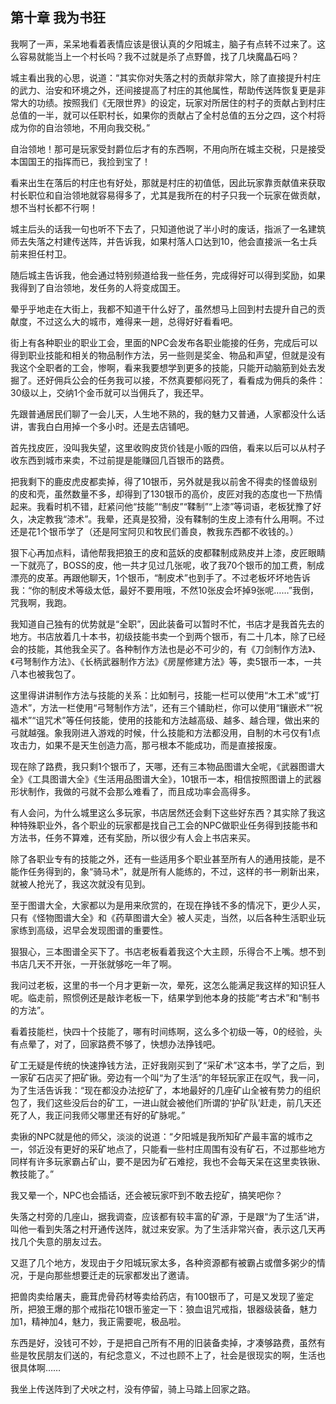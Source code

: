 ## 第十章 我为书狂


我啊了一声，呆呆地看着表情应该是很认真的夕阳城主，脑子有点转不过来了。这么容易就能当上一个村长吗？我不过就是杀了点野兽，找了几块魔晶石吗？

城主看出我的心思，说道：“其实你对失落之村的贡献非常大，除了直接提升村庄的武力、治安和环境之外，还间接提高了村庄的其他属性，帮助传送阵恢复更是非常大的功绩。按照我们《无限世界》的设定，玩家对所居住的村子的贡献占到村庄总值的一半，就可以任职村长，如果你的贡献占了全村总值的五分之四，这个村将成为你的自治领地，不用向我交税。”

自治领地！那可是玩家受封爵位后才有的东西啊，不用向所在城主交税，只是接受本国国王的指挥而已，我捡到宝了！

看来出生在落后的村庄也有好处，那就是村庄的初值低，因此玩家靠贡献值来获取村长职位和自治领地就容易得多了，尤其是我所在的村子只我一个玩家在做贡献，想不当村长都不行啊！

城主后头的话我一句也听不下去了，只知道他说了半小时的废话，指派了一名建筑师去失落之村建传送阵，并告诉我，如果村落人口达到10，他会直接派一名士兵前来担任村卫。

随后城主告诉我，他会通过特别频道给我一些任务，完成得好可以得到奖励，如果我得到了自治领地，发任务的人将变成国王。

晕乎乎地走在大街上，我都不知道干什么好了，虽然想马上回到村去提升自己的贡献度，不过这么大的城市，难得来一趟，总得好好看看吧。

街上有各种职业的职业工会，里面的NPC会发布各职业能接的任务，完成后可以得到职业技能和相关的物品制作方法，另一些则是奖金、物品和声望，但就是没有我这个全职者的工会，惨啊，看来我要想学到更多的技能，只能开动脑筋到处去发掘了。还好佣兵公会的任务我可以接，不然真要郁闷死了，看看成为佣兵的条件：30级以上，交纳1个金币就可以当佣兵了，我还早。

先跟普通居民们聊了一会儿天，人生地不熟的，我的魅力又普通，人家都没什么话讲，害我白白用掉一个多小时。还是去店铺吧。

首先找皮匠，没叫我失望，这里收购皮货价钱是小贩的四倍，看来以后可以从村子收东西到城市来卖，不过前提是能赚回几百银币的路费。

把我剩下的鹿皮虎皮都卖掉，得了10银币，另外就是我以前舍不得卖的怪兽级别的皮和壳，虽然数量不多，却得到了130银币的高价，皮匠对我的态度也一下热情起来。我看时机不错，赶紧问他“技能”“制皮”“鞣制”“上漆”等词语，老板犹豫了好久，决定教我“漆术”。我晕，还真是狡猾，没有鞣制的生皮上漆有什么用啊。不过还是花1个银币学了（还是阿宝阿贝和牧民们善良，教我东西都不收钱的。）

狠下心再加点料，请他帮我把狼王的皮和蓝妖的皮都鞣制成熟皮并上漆，皮匠眼睛一下就亮了，BOSS的皮，他一共才见过几张呢，收了我70个银币的加工费，制成漂亮的皮革。再跟他聊天，1个银币，“制皮术”也到手了。不过老板坏坏地告诉我：“你的制皮术等级太低，最好不要用哦，不然10张皮会坏掉9张呢……”我倒，咒我啊，我跑。

我知道自己独有的优势就是“全职”，因此装备可以暂时不忙，书店才是我首先去的地方。书店放着几十本书，初级技能书卖一个到两个银币，有二十几本，除了已经会的技能，其他我全买了。各种制作方法也是必不可少的，有《刀剑制作方法》、《弓弩制作方法》、《长柄武器制作方法》《房屋修建方法》等，卖5银币一本，一共八本也被我包了。

这里得讲讲制作方法与技能的关系：比如制弓，技能一栏可以使用“木工术”或“打造术”，方法一栏使用“弓弩制作方法”，还有三个铺助栏，你可以使用“镶嵌术”“祝福术”“诅咒术”等任何技能，使用的技能和方法越高级、越多、越合理，做出来的弓就越强。象我刚进入游戏的时候，什么技能和方法都没用，自制的木弓仅有1点攻击力，如果不是天生创造力高，那弓根本不能成功，而是直接报废。

现在除了路费，我只剩1个银币了，天哪，还有三本物品图谱大全呢，《武器图谱大全》《工具图谱大全》《生活用品图谱大全》，10银币一本，相信按照图谱上的武器形状制作，我做的弓就不会那么难看了，而且成功率会高得多。

有人会问，为什么城里这么多玩家，书店居然还会剩下这些好东西？其实除了我这种特殊职业外，各个职业的玩家都是找自己工会的NPC做职业任务得到技能书和方法书，任务不算难，还有奖励，所以很少有人会上书店来买。

除了各职业专有的技能之外，还有一些适用多个职业甚至所有人的通用技能，是不能作任务得到的，象“骑马术”，就是所有人能练的，不过，这样的书一刷新出来，就被人抢光了，我这次就没有见到。

至于图谱大全，大家都以为是用来欣赏的，在现在挣钱不多的情况下，更少人买，只有《怪物图谱大全》和《药草图谱大全》被人买走，当然，以后各种生活职业玩家练到高级，迟早会发现图谱的重要性。

狠狠心，三本图谱全买下了。书店老板看着我这个大主顾，乐得合不上嘴。想不到书店几天不开张，一开张就够吃一年了啊。

我问过老板，这里的书一个月才更新一次，晕死，这怎么能满足我这样的知识狂人呢。临走前，照惯例还是敲诈老板一下，结果学到他本身的技能“考古术”和“制书的方法”。

看着技能栏，快四十个技能了，哪有时间练啊，这么多个初级一等，0的经验，头有点晕了，对了，回家路费不够了，快想办法挣钱吧。

矿工无疑是传统的快速挣钱方法，正好我刚买到了“采矿术”这本书，学了之后，到一家矿石店买了把矿锹。旁边有一个叫“为了生活”的年轻玩家正在叹气，我一问，为了生活告诉我：“现在都没办法挖矿了，本地最好的几座矿山全被有势力的组织包了，我们这些没后台的矿工，一进山就会被他们所谓的‘护矿队’赶走，前几天还死了人，我正问我师父哪里还有好的矿脉呢。”

卖锹的NPC就是他的师父，淡淡的说道：“夕阳城是我所知矿产最丰富的城市之一，邻近没有更好的采矿地点了，只能看一些村庄周围有没有矿石，不过那些地方同样有许多玩家霸占矿山，要不是因为矿石难挖，我也不会每天呆在这里卖铁锹、教技能了。”

我又晕一个，NPC也会插话，还会被玩家吓到不敢去挖矿，搞笑吧你？

失落之村旁的几座山，据我调查，应该都有较丰富的矿源，于是跟“为了生活”讲，叫他一看到失落之村开通传送阵，就过来安家。为了生活非常兴奋，表示这几天再找几个失意的朋友过去。

又逛了几个地方，发现由于夕阳城玩家太多，各种资源都有被霸占或僧多粥少的情况，于是向那些想要迁走的玩家都发出了邀请。

把兽肉卖给屠夫，鹿茸虎骨药材等卖给药店，有100银币了，可是又发现了鉴定所，把狼王爆的那个戒指花10银币鉴定一下：狼血诅咒戒指，银器级装备，魅力加1，精神加4，魅力，我正需要呢，极品啦。

东西是好，没钱可不妙，于是把自己所有不用的旧装备卖掉，才凑够路费，虽然有些是牧民朋友们送的，有纪念意义，不过也顾不上了，社会是很现实的啊，生活也很具体啊……

我坐上传送阵到了犬吠之村，没有停留，骑上马踏上回家之路。





